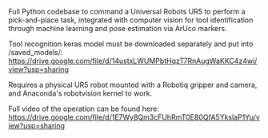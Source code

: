 Full Python codebase to command a Universal Robots UR5 to perform a pick-and-place task, integrated with computer vision for tool identification through machine learning and pose estimation via ArUco markers.

Tool recognition keras model must be downloaded separately and put into /saved_models/: https://drive.google.com/file/d/14ustxLWUMPbtHqzT7RnAugWaKKC4z4wi/view?usp=sharing

Requires a physical UR5 robot mounted with a Robotiq gripper and camera, and Anaconda's robotvision kernel to work.

Full video of the operation can be found here: https://drive.google.com/file/d/1E7Wy8Qm3cFUhRmT0E80QfA5YkslaP1Yu/view?usp=sharing

